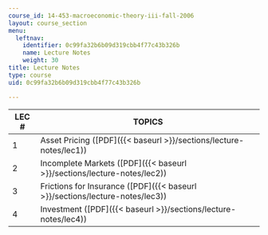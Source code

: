 ```yaml
---
course_id: 14-453-macroeconomic-theory-iii-fall-2006
layout: course_section
menu:
  leftnav:
    identifier: 0c99fa32b6b09d319cbb4f77c43b326b
    name: Lecture Notes
    weight: 30
title: Lecture Notes
type: course
uid: 0c99fa32b6b09d319cbb4f77c43b326b

---
```


| LEC # | TOPICS |
| --- | --- |
| 1 | Asset Pricing ([PDF]({{< baseurl >}}/sections/lecture-notes/lec1)) |
| 2 | Incomplete Markets ([PDF]({{< baseurl >}}/sections/lecture-notes/lec2)) |
| 3 | Frictions for Insurance ([PDF]({{< baseurl >}}/sections/lecture-notes/lec3)) |
| 4 | Investment ([PDF]({{< baseurl >}}/sections/lecture-notes/lec4))